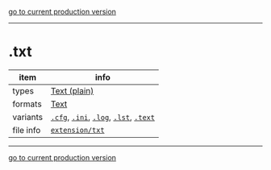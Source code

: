 [go to current production version]({{preferredFormats}})

---



# .txt

item | info
--- | ---
types | [Text (plain)](../dataTypes/textPlain.md)
formats | [Text](../fileFormats/text.md)
variants | [`.cfg`](../extensions/cfg.md), [`.ini`](../extensions/ini.md), [`.log`](../extensions/log.md), [`.lst`](../extensions/lst.md), [`.text`](../extensions/text.md)
file info | [`extension/txt`]({{fileinfo}}/txt)




---

[go to current production version]({{preferredFormats}})
